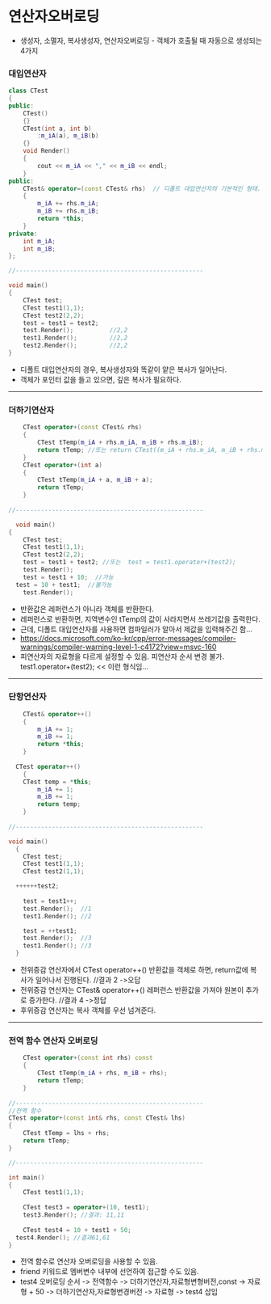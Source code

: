 # 연산자오버로딩
- 생성자, 소멸자, 복사생성자, 연산자오버로딩 - 객체가 호출될 때 자동으로 생성되는 4가지
### 대입연산자
```c++
class CTest
{
public:
	CTest()
	{}
	CTest(int a, int b)
		:m_iA(a), m_iB(b)
	{}
	void Render()
	{
		cout << m_iA << "," << m_iB << endl;
	}
public:
	CTest& operator=(const CTest& rhs)	// 디폴트 대입연산자의 기본적인 형태.
	{
		m_iA += rhs.m_iA;
		m_iB += rhs.m_iB;
		return *this;
	}
private:
	int m_iA;
	int m_iB;
};

//----------------------------------------------------

void main()
{
	CTest test;
	CTest test1(1,1);
	CTest test2(2,2);
	test = test1 = test2;
	test.Render();          //2,2
	test1.Render();         //2,2
	test2.Render();         //2,2
}
```
- 디폴트 대입연산자의 경우, 복사생성자와 똑같이 얕은 복사가 일어난다.
- 객체가 포인터 값을 들고 있으면, 깊은 복사가 필요하다.
***
### 더하기연산자
```c++
	CTest operator+(const CTest& rhs)
	{
		CTest tTemp(m_iA + rhs.m_iA, m_iB + rhs.m_iB);    
		return tTemp; //또는 return CTest((m_iA + rhs.m_iA, m_iB + rhs.m_iB);
	}
  	CTest operator+(int a)
	{
		CTest tTemp(m_iA + a, m_iB + a);
		return tTemp;
	}
  
//----------------------------------------------------

  void main()
{
	CTest test;
	CTest test1(1,1);
	CTest test2(2,2);
	test = test1 + test2; //또는	test = test1.operator+(test2);
	test.Render();
	test = test1 + 10;  //가능
  test = 10 + test1;  //불가능
	test.Render();
```
- 반환값은 레퍼런스가 아니라 객체를 반환한다.
- 레퍼런스로 반환하면, 지역변수인 tTemp의 값이 사라지면서 쓰레기값을 출력한다.
- 근데, 디폴트 대입연산자를 사용하면 컴파일러가 알아서 제값을 입력해주긴 함... 
- https://docs.microsoft.com/ko-kr/cpp/error-messages/compiler-warnings/compiler-warning-level-1-c4172?view=msvc-160
- 피연산자의 자료형을 다르게 설정할 수 있음. 피연산자 순서 변경 불가. test1.operator+(test2); << 이런 형식임...
***
### 단항연산자
```c++
	CTest& operator++()
	{
		m_iA += 1;
		m_iB += 1;
		return *this;
	}
  
  CTest operator++()
	{
    CTest temp = *this;
		m_iA += 1;
		m_iB += 1;
		return temp;
	}
  
//----------------------------------------------------

void main()
  {
	CTest test;
 	CTest test1(1,1);
	CTest test2(1,1);

  ++++++test2;
  
	test = test1++;
	test.Render();	//1
	test1.Render();	//2

	test = ++test1;
	test.Render();	//3
	test1.Render();	//3
  }
```
- 전위증감 연산자에서 CTest operator++() 반환값을 객체로 하면, return값에 복사가 일어나서 진행된다. //결과 2 ->오답
- 전위증감 연산자는 CTest& operator++() 레퍼런스 반환값을 가져야 원본이 추가로 증가한다. //결과 4 ->정답
- 후위증감 연산자는 복사 객체를 우선 넘겨준다.
***
### 전역 함수 연산자 오버로딩
```c++
	CTest operator+(const int rhs) const
	{
		CTest tTemp(m_iA + rhs, m_iB + rhs);
		return tTemp;
	}
  
//----------------------------------------------------
//전역 함수
CTest operator+(const int& rhs, const CTest& lhs)
{
	CTest tTemp = lhs + rhs;
	return tTemp;
}

//----------------------------------------------------

int main()
{
	CTest test1(1,1);
  
	CTest test3 = operator+(10, test1);
	test3.Render(); //결과: 11,11
  
 	CTest test4 = 10 + test1 + 50;
  test4.Render(); //결과61,61
}
```
- 전역 함수로 연산자 오버로딩을 사용할 수 있음.
- friend 키워드로 멤버변수 내부에 선언하여 접근할 수도 있음.
- test4 오버로딩 순서 -> 전역함수 -> 더하기연산자,자료형변형버전,const -> 자료형 + 50 -> 더하기연산자,자료형변경버전 -> 자료형 -> test4 삽입

